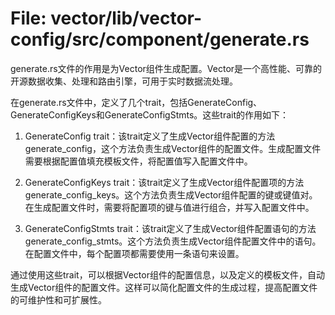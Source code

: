 # File: vector/lib/vector-config/src/component/generate.rs

generate.rs文件的作用是为Vector组件生成配置。Vector是一个高性能、可靠的开源数据收集、处理和路由引擎，可用于实时数据流处理。

在generate.rs文件中，定义了几个trait，包括GenerateConfig、GenerateConfigKeys和GenerateConfigStmts。这些trait的作用如下：

1. GenerateConfig trait：该trait定义了生成Vector组件配置的方法generate_config，这个方法负责生成Vector组件的配置文件。生成配置文件需要根据配置值填充模板文件，将配置值写入配置文件中。

2. GenerateConfigKeys trait：该trait定义了生成Vector组件配置项的方法generate_config_keys。这个方法负责生成Vector组件配置的键或键值对。在生成配置文件时，需要将配置项的键与值进行组合，并写入配置文件中。

3. GenerateConfigStmts trait：该trait定义了生成Vector组件配置语句的方法generate_config_stmts。这个方法负责生成Vector组件配置文件中的语句。在配置文件中，每个配置项都需要使用一条语句来设置。

通过使用这些trait，可以根据Vector组件的配置信息，以及定义的模板文件，自动生成Vector组件的配置文件。这样可以简化配置文件的生成过程，提高配置文件的可维护性和可扩展性。

